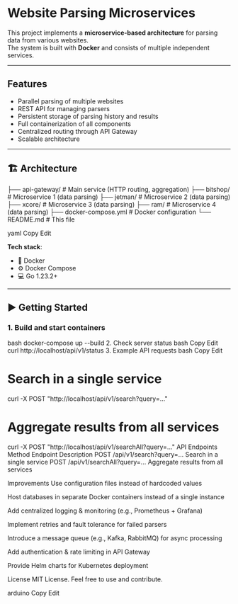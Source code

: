 #  Website Parsing Microservices

This project implements a **microservice-based architecture** for parsing data from various websites.  
The system is built with **Docker** and consists of multiple independent services.

---

##  Features

-  Parallel parsing of multiple websites  
-  REST API for managing parsers  
-  Persistent storage of parsing history and results  
-  Full containerization of all components  
-  Centralized routing through API Gateway  
-  Scalable architecture  

---

## 🏗 Architecture

├── api-gateway/ # Main service (HTTP routing, aggregation)
├── bitshop/ # Microservice 1 (data parsing)
├── jetman/ # Microservice 2 (data parsing)
├── xcore/ # Microservice 3 (data parsing)
├── ram/ # Microservice 4 (data parsing)
├── docker-compose.yml # Docker configuration
└── README.md # This file

yaml
Copy
Edit

**Tech stack**:  
- 🐳 Docker  
- ⚙️ Docker Compose  
- 💻 Go 1.23.2+  

---

## ▶️ Getting Started

### 1. Build and start containers
bash
docker-compose up --build 
2. Check server status
bash
Copy
Edit
curl http://localhost/api/v1/status
3. Example API requests
bash
Copy
Edit
# Search in a single service
curl -X POST "http://localhost/api/v1/search?query=..."

# Aggregate results from all services
curl -X POST "http://localhost/api/v1/searchAll?query=..."
 API Endpoints
Method	Endpoint	Description
POST	/api/v1/search?query=...	Search in a single service
POST	/api/v1/searchAll?query=...	Aggregate results from all services

Improvements
 Use configuration files instead of hardcoded values

 Host databases in separate Docker containers instead of a single instance

 Add centralized logging & monitoring (e.g., Prometheus + Grafana)

 Implement retries and fault tolerance for failed parsers

 Introduce a message queue (e.g., Kafka, RabbitMQ) for async processing

 Add authentication & rate limiting in API Gateway

 Provide Helm charts for Kubernetes deployment

 License
MIT License. Feel free to use and contribute.

arduino
Copy
Edit

